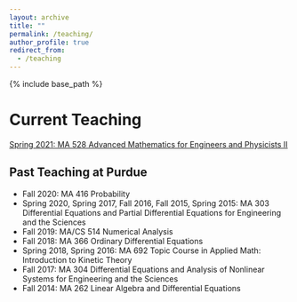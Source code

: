 ```yaml
---
layout: archive
title: ""
permalink: /teaching/
author_profile: true
redirect_from:
  - /teaching
---
```


{% include base_path %}

Current Teaching
======
[Spring 2021: MA 528 Advanced Mathematics for Engineers and Physicists II](https://jingweihu-math.github.io/webpage/teaching/2021-spring-teaching)


## Past Teaching at Purdue
* Fall 2020: MA 416 Probability
* Spring 2020, Spring 2017, Fall 2016, Fall 2015, Spring 2015: MA 303 Differential Equations and Partial Differential Equations for Engineering and the Sciences
* Fall 2019: MA/CS 514 Numerical Analysis
* Fall 2018: MA 366 Ordinary Differential Equations
* Spring 2018, Spring 2016: MA 692 Topic Course in Applied Math: Introduction to Kinetic Theory
* Fall 2017: MA 304 Differential Equations and Analysis of Nonlinear Systems for Engineering and the Sciences
* Fall 2014: MA 262 Linear Algebra and Differential Equations
